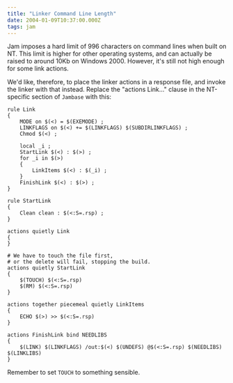 ```yaml
---
title: "Linker Command Line Length"
date: 2004-01-09T10:37:00.000Z
tags: jam
---
```

Jam imposes a hard limit of 996 characters on command lines when built on NT. This limit is higher for other operating
systems, and can actually be raised to around 10Kb on Windows 2000. However, it's still not high enough for some link
actions.

We'd like, therefore, to place the linker actions in a response file, and invoke the linker with that instead. Replace
the "actions Link..." clause in the NT-specific section of `Jambase` with this:

```jam
rule Link
{
	MODE on $(<) = $(EXEMODE) ;
	LINKFLAGS on $(<) += $(LINKFLAGS) $(SUBDIRLINKFLAGS) ;
	Chmod $(<) ;

	local _i ;
	StartLink $(<) : $(>) ;
	for _i in $(>)
	{
		LinkItems $(<) : $(_i) ;
	}
	FinishLink $(<) : $(>) ;
}

rule StartLink
{
	Clean clean : $(<:S=.rsp) ;
}

actions quietly Link
{
}

# We have to touch the file first,
# or the delete will fail, stopping the build.
actions quietly StartLink
{
	$(TOUCH) $(<:S=.rsp)
	$(RM) $(<:S=.rsp)
}

actions together piecemeal quietly LinkItems
{
	ECHO $(>) >> $(<:S=.rsp)
}

actions FinishLink bind NEEDLIBS
{
	$(LINK) $(LINKFLAGS) /out:$(<) $(UNDEFS) @$(<:S=.rsp) $(NEEDLIBS) $(LINKLIBS)
}
```

Remember to set `TOUCH` to something sensible.
